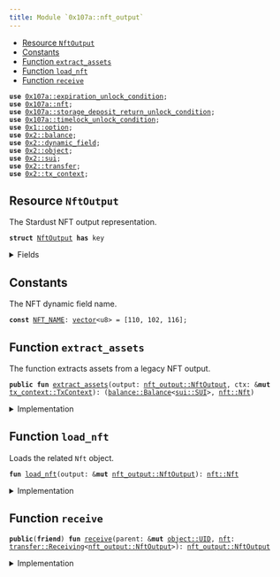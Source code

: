 ```yaml
---
title: Module `0x107a::nft_output`
---
```




-  [Resource `NftOutput`](#0x107a_nft_output_NftOutput)
-  [Constants](#@Constants_0)
-  [Function `extract_assets`](#0x107a_nft_output_extract_assets)
-  [Function `load_nft`](#0x107a_nft_output_load_nft)
-  [Function `receive`](#0x107a_nft_output_receive)


<pre><code><b>use</b> <a href="expiration_unlock_condition.md#0x107a_expiration_unlock_condition">0x107a::expiration_unlock_condition</a>;
<b>use</b> <a href="nft.md#0x107a_nft">0x107a::nft</a>;
<b>use</b> <a href="storage_deposit_return_unlock_condition.md#0x107a_storage_deposit_return_unlock_condition">0x107a::storage_deposit_return_unlock_condition</a>;
<b>use</b> <a href="timelock_unlock_condition.md#0x107a_timelock_unlock_condition">0x107a::timelock_unlock_condition</a>;
<b>use</b> <a href="../move-stdlib/option.md#0x1_option">0x1::option</a>;
<b>use</b> <a href="../sui-framework/balance.md#0x2_balance">0x2::balance</a>;
<b>use</b> <a href="../sui-framework/dynamic_field.md#0x2_dynamic_field">0x2::dynamic_field</a>;
<b>use</b> <a href="../sui-framework/object.md#0x2_object">0x2::object</a>;
<b>use</b> <a href="../sui-framework/sui.md#0x2_sui">0x2::sui</a>;
<b>use</b> <a href="../sui-framework/transfer.md#0x2_transfer">0x2::transfer</a>;
<b>use</b> <a href="../sui-framework/tx_context.md#0x2_tx_context">0x2::tx_context</a>;
</code></pre>



<a name="0x107a_nft_output_NftOutput"></a>

## Resource `NftOutput`

The Stardust NFT output representation.


<pre><code><b>struct</b> <a href="nft_output.md#0x107a_nft_output_NftOutput">NftOutput</a> <b>has</b> key
</code></pre>



<details>
<summary>Fields</summary>


<dl>
<dt>
<code>id: <a href="../sui-framework/object.md#0x2_object_UID">object::UID</a></code>
</dt>
<dd>

</dd>
<dt>
<code>iota: <a href="../sui-framework/balance.md#0x2_balance_Balance">balance::Balance</a>&lt;<a href="../sui-framework/sui.md#0x2_sui_SUI">sui::SUI</a>&gt;</code>
</dt>
<dd>
 The amount of IOTA tokens held by the output.
</dd>
<dt>
<code>storage_deposit_return: <a href="../move-stdlib/option.md#0x1_option_Option">option::Option</a>&lt;<a href="storage_deposit_return_unlock_condition.md#0x107a_storage_deposit_return_unlock_condition_StorageDepositReturnUnlockCondition">storage_deposit_return_unlock_condition::StorageDepositReturnUnlockCondition</a>&gt;</code>
</dt>
<dd>

</dd>
<dt>
<code>timelock: <a href="../move-stdlib/option.md#0x1_option_Option">option::Option</a>&lt;<a href="timelock_unlock_condition.md#0x107a_timelock_unlock_condition_TimelockUnlockCondition">timelock_unlock_condition::TimelockUnlockCondition</a>&gt;</code>
</dt>
<dd>

</dd>
<dt>
<code>expiration: <a href="../move-stdlib/option.md#0x1_option_Option">option::Option</a>&lt;<a href="expiration_unlock_condition.md#0x107a_expiration_unlock_condition_ExpirationUnlockCondition">expiration_unlock_condition::ExpirationUnlockCondition</a>&gt;</code>
</dt>
<dd>

</dd>
</dl>


</details>

<a name="@Constants_0"></a>

## Constants


<a name="0x107a_nft_output_NFT_NAME"></a>

The NFT dynamic field name.


<pre><code><b>const</b> <a href="nft_output.md#0x107a_nft_output_NFT_NAME">NFT_NAME</a>: <a href="../move-stdlib/vector.md#0x1_vector">vector</a>&lt;u8&gt; = [110, 102, 116];
</code></pre>



<a name="0x107a_nft_output_extract_assets"></a>

## Function `extract_assets`

The function extracts assets from a legacy NFT output.


<pre><code><b>public</b> <b>fun</b> <a href="nft_output.md#0x107a_nft_output_extract_assets">extract_assets</a>(output: <a href="nft_output.md#0x107a_nft_output_NftOutput">nft_output::NftOutput</a>, ctx: &<b>mut</b> <a href="../sui-framework/tx_context.md#0x2_tx_context_TxContext">tx_context::TxContext</a>): (<a href="../sui-framework/balance.md#0x2_balance_Balance">balance::Balance</a>&lt;<a href="../sui-framework/sui.md#0x2_sui_SUI">sui::SUI</a>&gt;, <a href="nft.md#0x107a_nft_Nft">nft::Nft</a>)
</code></pre>



<details>
<summary>Implementation</summary>


<pre><code><b>public</b> <b>fun</b> <a href="nft_output.md#0x107a_nft_output_extract_assets">extract_assets</a>(<b>mut</b> output: <a href="nft_output.md#0x107a_nft_output_NftOutput">NftOutput</a>, ctx: &<b>mut</b> TxContext): (Balance&lt;SUI&gt;, Nft) {
    // Load the related Nft <a href="../sui-framework/object.md#0x2_object">object</a>.
    <b>let</b> <a href="nft.md#0x107a_nft">nft</a> = <a href="nft_output.md#0x107a_nft_output_load_nft">load_nft</a>(&<b>mut</b> output);

    // Unpuck the output.
    <b>let</b> <a href="nft_output.md#0x107a_nft_output_NftOutput">NftOutput</a> {
        id: id,
        iota: <b>mut</b> iota,
        storage_deposit_return: <b>mut</b> storage_deposit_return,
        timelock: <b>mut</b> timelock,
        expiration: <b>mut</b> expiration
    } = output;

    // If the output <b>has</b> a timelock, then we need <b>to</b> check <b>if</b> the timelock <b>has</b> expired.
    <b>if</b> (timelock.is_some()) {
        timelock.extract().unlock(ctx);
    };

    // If the output <b>has</b> an expiration, then we need <b>to</b> check who can unlock the output.
    <b>if</b> (expiration.is_some()) {
        expiration.extract().unlock(ctx);
    };

    // If the output <b>has</b> an SDRUC, then we need <b>to</b> <b>return</b> the deposit.
    <b>if</b> (storage_deposit_return.is_some()) {
        storage_deposit_return.extract().unlock(&<b>mut</b> iota, ctx);
    };

    // Destroy the output.
    <a href="../move-stdlib/option.md#0x1_option_destroy_none">option::destroy_none</a>(timelock);
    <a href="../move-stdlib/option.md#0x1_option_destroy_none">option::destroy_none</a>(expiration);
    <a href="../move-stdlib/option.md#0x1_option_destroy_none">option::destroy_none</a>(storage_deposit_return);

    <a href="../sui-framework/object.md#0x2_object_delete">object::delete</a>(id);

    <b>return</b> (iota, <a href="nft.md#0x107a_nft">nft</a>)
}
</code></pre>



</details>

<a name="0x107a_nft_output_load_nft"></a>

## Function `load_nft`

Loads the related <code>Nft</code> object.


<pre><code><b>fun</b> <a href="nft_output.md#0x107a_nft_output_load_nft">load_nft</a>(output: &<b>mut</b> <a href="nft_output.md#0x107a_nft_output_NftOutput">nft_output::NftOutput</a>): <a href="nft.md#0x107a_nft_Nft">nft::Nft</a>
</code></pre>



<details>
<summary>Implementation</summary>


<pre><code><b>fun</b> <a href="nft_output.md#0x107a_nft_output_load_nft">load_nft</a>(output: &<b>mut</b> <a href="nft_output.md#0x107a_nft_output_NftOutput">NftOutput</a>): Nft {
    <a href="../sui-framework/dynamic_field.md#0x2_dynamic_field_remove">dynamic_field::remove</a>(&<b>mut</b> output.id, <a href="nft_output.md#0x107a_nft_output_NFT_NAME">NFT_NAME</a>)
}
</code></pre>



</details>

<a name="0x107a_nft_output_receive"></a>

## Function `receive`



<pre><code><b>public</b>(<b>friend</b>) <b>fun</b> <a href="nft_output.md#0x107a_nft_output_receive">receive</a>(parent: &<b>mut</b> <a href="../sui-framework/object.md#0x2_object_UID">object::UID</a>, <a href="nft.md#0x107a_nft">nft</a>: <a href="../sui-framework/transfer.md#0x2_transfer_Receiving">transfer::Receiving</a>&lt;<a href="nft_output.md#0x107a_nft_output_NftOutput">nft_output::NftOutput</a>&gt;): <a href="nft_output.md#0x107a_nft_output_NftOutput">nft_output::NftOutput</a>
</code></pre>



<details>
<summary>Implementation</summary>


<pre><code><b>public</b>(package) <b>fun</b> <a href="nft_output.md#0x107a_nft_output_receive">receive</a>(parent: &<b>mut</b> UID, <a href="nft.md#0x107a_nft">nft</a>: Receiving&lt;<a href="nft_output.md#0x107a_nft_output_NftOutput">NftOutput</a>&gt;) : <a href="nft_output.md#0x107a_nft_output_NftOutput">NftOutput</a> {
    <a href="../sui-framework/transfer.md#0x2_transfer_receive">transfer::receive</a>(parent, <a href="nft.md#0x107a_nft">nft</a>)
}
</code></pre>



</details>
